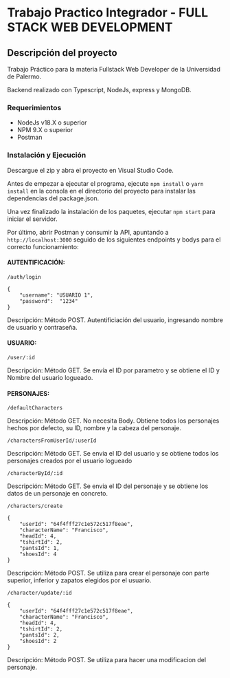 # Trabajo Practico Integrador - FULL STACK WEB DEVELOPMENT

## Descripción del proyecto

Trabajo Práctico para la materia Fullstack Web Developer de la Universidad de Palermo.

Backend realizado con Typescript, NodeJs, express y MongoDB.

### Requerimientos

- NodeJs v18.X o superior
- NPM 9.X o superior
- Postman

### Instalación y Ejecución
Descargue el zip y abra el proyecto en Visual Studio Code.

Antes de empezar a ejecutar el programa, ejecute ```npm install``` o ```yarn install``` en la consola en el directorio del proyecto para instalar las dependencias del package.json.

Una vez finalizado la instalación de los paquetes, ejecutar ```npm start``` para iniciar el servidor.

Por último, abrir Postman y consumir la API, apuntando a ```http://localhost:3000``` seguido de los siguientes endpoints y bodys para el correcto funcionamiento:


#### AUTENTIFICACIÓN:

```/auth/login```

```
{
    "username": "USUARIO 1",
    "password":  "1234"
}
```

Descripción: Método POST. Autentificiación del usuario, ingresando nombre de usuario y contraseña.

#### USUARIO: 

```/user/:id```

Descripción: Método GET. Se envía el ID por parametro y se obtiene el ID y Nombre del usuario logueado.

#### PERSONAJES:

```/defaultCharacters```

Descripción: Método GET. No necesita Body. Obtiene todos los personajes hechos por defecto, su ID, nombre y la cabeza del personaje.

```/charactersFromUserId/:userId```

Descripción: Método GET. Se envia el ID del usuario y se obtiene todos los personajes creados por el usuario logueado

```/characterById/:id ```

Descripción: Método GET. Se envia el ID del personaje y se obtiene los datos de un personaje en concreto.

```/characters/create ```

```
{
    "userId": "64f4fff27c1e572c517f8eae",
    "characterName": "Francisco",
    "headId": 4,
    "tshirtId": 2,
    "pantsId": 1,
    "shoesId": 4
}
```

Descripción: Método POST. Se utiliza para crear el personaje con parte superior, inferior y zapatos elegidos por el usuario.

```/character/update/:id ```
```
{
    "userId": "64f4fff27c1e572c517f8eae",
    "characterName": "Francisco",
    "headId": 4,
    "tshirtId": 2,
    "pantsId": 2,
    "shoesId": 2
}
```
Descripción: Método POST. Se utiliza para hacer una modificacion del personaje.
